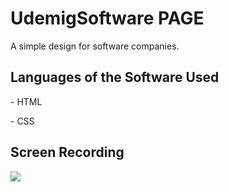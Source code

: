 <h1>UdemigSoftware PAGE</h1>

A simple design for software companies.

<h2>Languages ​​of the Software Used</h2>

<p>- HTML</p>

<p>- CSS</p>

<h2>Screen Recording</h2>

![](screen.gif)